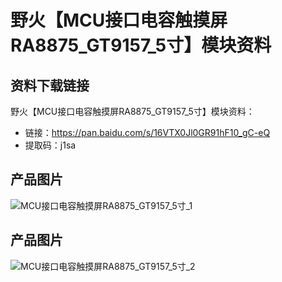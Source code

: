 [](野火【MCU接口电容触摸屏RA8875_GT9157_5寸】模块资料)

# 野火【MCU接口电容触摸屏RA8875_GT9157_5寸】模块资料

## 资料下载链接
野火【MCU接口电容触摸屏RA8875_GT9157_5寸】模块资料：
* 链接：https://pan.baidu.com/s/16VTX0Jl0GR91hF10_gC-eQ 
* 提取码：j1sa 

## 产品图片
![MCU接口电容触摸屏RA8875_GT9157_5寸_1](https://raw.githubusercontent.com/wiki/Embdefire/products/images/模块产品/屏幕/MCU接口电容触摸屏RA8875_GT9157_5寸_1.jpg)

## 产品图片
![MCU接口电容触摸屏RA8875_GT9157_5寸_2](https://raw.githubusercontent.com/wiki/Embdefire/products/images/模块产品/屏幕/MCU接口电容触摸屏RA8875_GT9157_5寸_2.jpg)